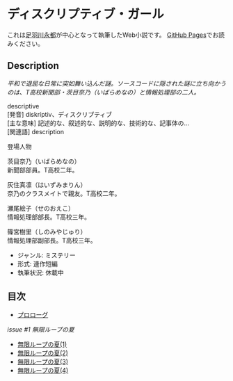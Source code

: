 ディスクリプティブ・ガール
==========================

これは[足羽川永都](https://github.com/8amjp)が中心となって執筆したWeb小説です。
[GitHub Pages](https://8amjp.github.io/descriptive-girl/)でお読みください。

## Description

*平和で退屈な日常に突如舞い込んだ謎。ソースコードに隠された謎に立ち向かうのは、T高校新聞部・茨目奈乃（いばらめなの）と情報処理部の二人。*

descriptive  
[発音] diskríptiv、ディスクリプティブ  
[主な意味] 記述的な、叙述的な、説明的な、技術的な、記事体の...  
[関連語] description

登場人物

茨目奈乃（いばらめなの）  
新聞部部員。T高校二年。

灰住真凛（はいずみまりん）  
奈乃のクラスメイトで親友。T高校二年。

瀬尾絵子（せのおえこ）  
情報処理部部長。T高校三年。

篠宮樹里（しのみやじゅり）  
情報処理部副部長。T高校三年。

* ジャンル: ミステリー
* 形式: 連作短編
* 執筆状況: 休載中

## 目次

* [プロローグ](/episodes/001.md)

*issue #1 無限ループの夏*

* [無限ループの夏(1)](/episodes/002.md)
* [無限ループの夏(2)](/episodes/003.md)
* [無限ループの夏(3)](/episodes/004.md)
* [無限ループの夏(4)](/episodes/005.md)
